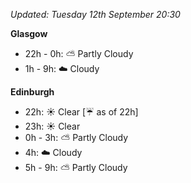 *Updated: Tuesday 12th September 20:30*

**Glasgow**

* 22h - 0h: :partly_sunny: Partly Cloudy
* 1h - 9h: :cloud: Cloudy

**Edinburgh**

* 22h: :sunny: Clear [:umbrella: as of 22h]
* 23h: :sunny: Clear
* 0h - 3h: :partly_sunny: Partly Cloudy
* 4h: :cloud: Cloudy
* 5h - 9h: :partly_sunny: Partly Cloudy
